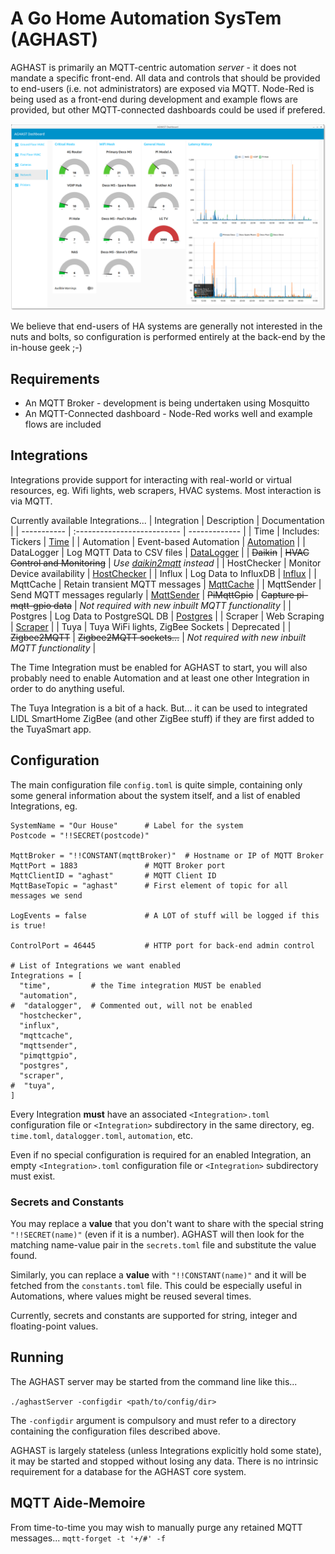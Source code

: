 # A Go Home Automation SysTem (AGHAST)

AGHAST is primarily an MQTT-centric automation _server_ - it does not mandate a specific front-end.
All data and controls that should be provided to end-users (i.e. not administrators) are exposed via MQTT.
Node-Red is being used as a front-end during development and example flows are provided, but other MQTT-connected dashboards could be used if prefered.

![](examples/node-red/Screenshots/Network-0.0.0.png)

We believe that end-users of HA systems are generally not interested in the nuts and bolts, so configuration is performed entirely at the back-end by the in-house geek ;-)

## Requirements

* An MQTT Broker - development is being undertaken using Mosquitto
* An MQTT-Connected dashboard - Node-Red works well and example flows are included

## Integrations
Integrations provide support for interacting with real-world or virtual resources, eg. Wifi lights, web scrapers, HVAC systems.  Most interaction is via MQTT.

Currently available Integrations...
| Integration | Description                  | Documentation |
| ----------- | :--------------------------  |  ------------- |
| Time        | Includes: Tickers                | [Time](docs/Time.md) |
| Automation  | Event-based Automation           | [Automation](docs/Automation.md) |
| DataLogger  | Log MQTT Data to CSV files       | [DataLogger](docs/DataLogger.md) |
| ~~Daikin~~  | ~~HVAC Control and Monitoring~~  | *Use [daikin2mqtt](https://github.com/SMerrony/daikin2mqtt) instead* |
| HostChecker | Monitor Device availability      | [HostChecker](docs/HostChecker.md) |
| Influx      | Log Data to InfluxDB             | [Influx](docs/Influx.md) |
| MqttCache   | Retain transient MQTT messages   | [MqttCache](docs/MqttCache.md) |
| MqttSender  | Send MQTT messages regularly     | [MqttSender](docs/MqttSender.md)
| ~~PiMqttGpio~~  | ~~Capture pi-mqtt-gpio data~~ | *Not required with new inbuilt MQTT functionality* |
| Postgres    | Log Data to PostgreSQL DB        | [Postgres](docs/Postgres.md) |
| Scraper     | Web Scraping                     | [Scraper](docs/Scraper.md) |
| Tuya        | Tuya WiFi lights, ZigBee Sockets | Deprecated [](docs/) |
| ~~Zigbee2MQTT~~ | ~~Zigbee2MQTT sockets...~~   | *Not required with new inbuilt MQTT functionality* |

The Time Integration must be enabled for AGHAST to start, you will also probably need to
enable Automation and at least one other Integration in order to do anything useful.

The Tuya Integration is a bit of a hack.  But... it can be used to integrated LIDL SmartHome ZigBee 
(and other ZigBee stuff) if they are first added to the TuyaSmart app.

## Configuration

The main configuration file `config.toml` is quite simple, containing only some general information about the system itself, and a list of enabled Integrations, eg.
```
SystemName = "Our House"      # Label for the system
Postcode = "!!SECRET(postcode)"

MqttBroker = "!!CONSTANT(mqttBroker)"  # Hostname or IP of MQTT Broker
MqttPort = 1883               # MQTT Broker port
MqttClientID = "aghast"       # MQTT Client ID
MqttBaseTopic = "aghast"      # First element of topic for all messages we send

LogEvents = false             # A LOT of stuff will be logged if this is true!

ControlPort = 46445           # HTTP port for back-end admin control

# List of Integrations we want enabled
Integrations = [
  "time",         # the Time integration MUST be enabled
  "automation",
#  "datalogger",  # Commented out, will not be enabled
  "hostchecker",
  "influx",
  "mqttcache",
  "mqttsender",
  "pimqttgpio",
  "postgres",
  "scraper",
#  "tuya",
]
```
Every Integration **must** have an associated `<Integration>.toml` configuration file or `<Integration>` subdirectory in the same directory,
eg. `time.toml`, `datalogger.toml`, `automation`, etc.

Even if no special configuration is required for an enabled Integration, an empty `<Integration>.toml` configuration file or `<Integration>` subdirectory must exist.

### Secrets and Constants

You may replace a **value** that you don't want to share with the special string `"!!SECRET(name)"` (even if it is a number).
AGHAST will then look for the matching name-value pair in the `secrets.toml` file and substitute the value found.

Similarly, you can replace a **value** with `"!!CONSTANT(name)"` and it will be fetched from the `constants.toml` file.
This could be especially useful in Automations, where values might be reused several times.

Currently, secrets and constants are supported for string, integer and floating-point values.

## Running

The AGHAST server may be started from the command line like this...

`./aghastServer -configdir <path/to/config/dir>`

The `-configdir` argument is compulsory and must refer to a directory containing the configuration files described above.

AGHAST is largely stateless (unless Integrations explicitly hold some state), it may be started and stopped without
losing any data.  There is no intrinsic requirement for a database for the AGHAST core system.

## MQTT Aide-Memoire
From time-to-time you may wish to manually purge any retained MQTT messages...
`mqtt-forget -t '+/#' -f`
